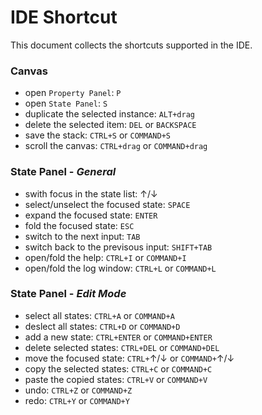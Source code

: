 # IDE Shortcut

This document collects the shortcuts supported in the IDE.

### Canvas
- open `Property Panel`: `P`
- open `State Panel`: `S`
- duplicate the selected instance: `ALT+drag`
- delete the selected item: `DEL` or `BACKSPACE`
- save the stack: `CTRL+S` or `COMMAND+S`
- scroll the canvas: `CTRL+drag` or `COMMAND+drag`

### State Panel - *General*
- swith focus in the state list: &uarr;/&darr; 
- select/unselect the focused state: `SPACE`
- expand the focused state: `ENTER`
- fold the focused state: `ESC`
- switch to the next input: `TAB`
- switch back to the previsous input: `SHIFT+TAB`
- open/fold the help: `CTRL+I` or `COMMAND+I`
- open/fold the log window: `CTRL+L` or `COMMAND+L`

### State Panel - *Edit Mode*
- select all states: `CTRL+A` or `COMMAND+A`
- deslect all states: `CTRL+D` or `COMMAND+D`
- add a new state: `CTRL+ENTER` or `COMMAND+ENTER`
- delete selected states: `CTRL+DEL` or `COMMAND+DEL`
- move the focused state: `CTRL+`&uarr;/&darr; or `COMMAND+`&uparrow;/&downarrow;
- copy the selected states: `CTRL+C` or `COMMAND+C`
- paste the copied states: `CTRL+V` or `COMMAND+V`
- undo: `CTRL+Z` or `COMMAND+Z`
- redo: `CTRL+Y` or `COMMAND+Y`
